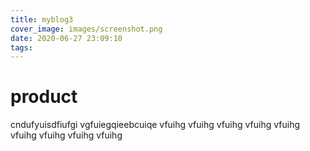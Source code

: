 ```yaml
---
title: myblog3
cover_image: images/screenshot.png
date: 2020-06-27 23:09:10
tags:
---
```


# product 
cndufyuisdfiufgi
vgfuiegqieebcuiqe
vfuihg
vfuihg
vfuihg
vfuihg
vfuihg
vfuihg
vfuihg
vfuihg
vfuihg
